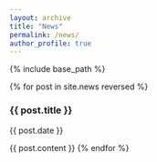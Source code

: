 ```yaml
---
layout: archive
title: "News"
permalink: /news/
author_profile: true
---
```


{% include base_path %}

{% for post in site.news reversed %}
  <h3>{{ post.title }}</h3>
  <p>{{ post.date }}</p>
  {{ post.content }}
{% endfor %} 